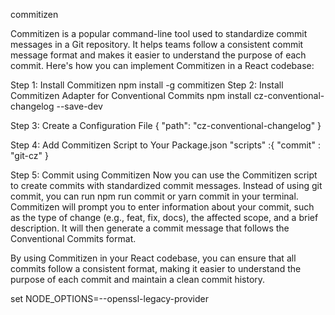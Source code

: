 commitizen

Commitizen is a popular command-line tool used to standardize commit messages in a Git repository. It helps teams follow a consistent commit message format and makes it easier to understand the purpose of each commit. Here's how you can implement Commitizen in a React codebase:

Step 1: Install Commitizen
npm install -g commitizen
Step 2: Install Commitizen Adapter for Conventional Commits
npm install cz-conventional-changelog 
--save-dev

Step 3: Create a Configuration File
{  "path": "cz-conventional-changelog" }

Step 4: Add Commitizen Script to Your Package.json
"scripts" :{ "commit" : "git-cz" }

Step 5: Commit using Commitizen
Now you can use the Commitizen script to create commits with standardized commit messages. Instead of using git commit, you can run npm run commit or yarn commit in your terminal. Commitizen will prompt you to enter information about your commit, such as the type of change (e.g., feat, fix, docs), the affected scope, and a brief description. It will then generate a commit message that follows the Conventional Commits format.

By using Commitizen in your React codebase, you can ensure that all commits follow a consistent format, making it easier to understand the purpose of each commit and maintain a clean commit history.

set NODE_OPTIONS=--openssl-legacy-provider